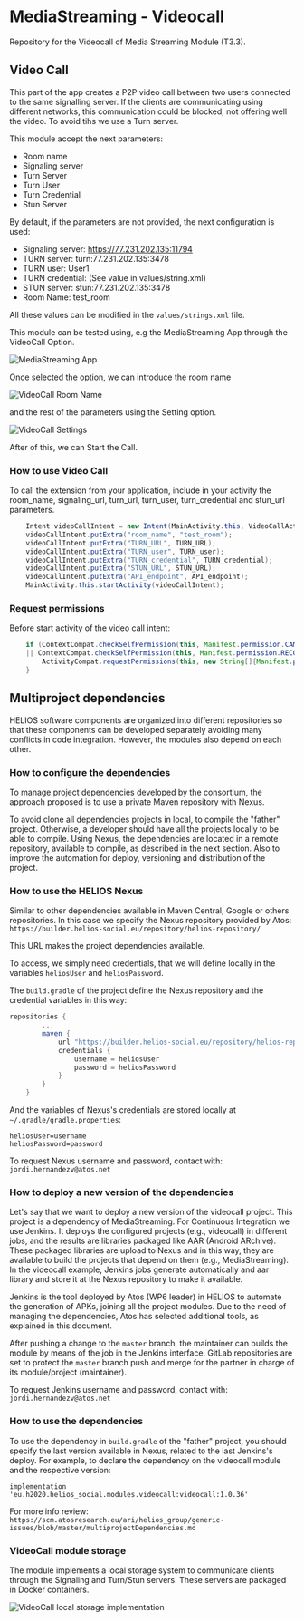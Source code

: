 # MediaStreaming - Videocall

Repository for the Videocall of Media Streaming Module (T3.3).

## Video Call

This part of the app creates a P2P video call between two users connected to the same signalling server. 
If the clients are communicating using different networks, this communication could be blocked, not offering well the video. 
To avoid tihs we use a Turn server.  

This module accept the next parameters:

- Room name
- Signaling server
- Turn Server
- Turn User
- Turn Credential
- Stun Server

By default, if the parameters are not provided, the next configuration is used:

* Signaling server: https://77.231.202.135:11794
* TURN server: turn:77.231.202.135:3478
* TURN user: User1
* TURN credential: (See value in values/string.xml)
* STUN server: stun:77.231.202.135:3478
* Room Name: test_room

All these values can be modified in the `values/strings.xml` file.

This module can be tested using, e.g the MediaStreaming App through the VideoCall Option.

<img src="https://raw.githubusercontent.com/helios-h2020/h.extension-MediaStreaming-VideoCall/master/doc/mediastreaming_app.png" alt="MediaStreaming App">

Once selected the option, we can introduce the room name

<img src="https://raw.githubusercontent.com/helios-h2020/h.extension-MediaStreaming-VideoCall/master/doc/mediastreaming_room.png" alt="VideoCall Room Name">

and the rest of the parameters using the Setting option.

<img src="https://raw.githubusercontent.com/helios-h2020/h.extension-MediaStreaming-VideoCall/master/doc/mediastreaming_settings.png" alt="VideoCall Settings">

After of this, we can Start the Call.

### How to use Video Call

To call the extension from your application, include in your activity the room_name, signaling_url, turn_url, turn_user, turn_credential and stun_url parameters.

```java
    Intent videoCallIntent = new Intent(MainActivity.this, VideoCallActivity.class);
	videoCallIntent.putExtra("room_name", "test_room");	
	videoCallIntent.putExtra("TURN_URL", TURN_URL);
	videoCallIntent.putExtra("TURN_user", TURN_user);
	videoCallIntent.putExtra("TURN_credential", TURN_credential);
	videoCallIntent.putExtra("STUN_URL", STUN_URL);
	videoCallIntent.putExtra("API_endpoint", API_endpoint);
	MainActivity.this.startActivity(videoCallIntent);
```

### Request permissions

Before start activity of the video call intent:

```java
    if (ContextCompat.checkSelfPermission(this, Manifest.permission.CAMERA) != PackageManager.PERMISSION_GRANTED
    || ContextCompat.checkSelfPermission(this, Manifest.permission.RECORD_AUDIO) != PackageManager.PERMISSION_GRANTED) {
        ActivityCompat.requestPermissions(this, new String[]{Manifest.permission.CAMERA, Manifest.permission.RECORD_AUDIO}, ALL_PERMISSIONS_CODE);
    }
```

## Multiproject dependencies

HELIOS software components are organized into different repositories so that
these components can be developed separately avoiding many conflicts in code
integration. However, the modules also depend on each other.

### How to configure the dependencies

To manage project dependencies developed by the consortium, the approach
proposed is to use a private Maven repository with Nexus.

To avoid clone all dependencies projects in local, to compile the "father"
project. Otherwise, a developer should have all the projects locally to be able
to compile. Using Nexus, the dependencies are located in a remote repository,
available to compile, as described in the next section. Also to improve the
automation for deploy, versioning and distribution of the project.

### How to use the HELIOS Nexus

Similar to other dependencies available in Maven Central, Google or others
repositories. In this case we specify the Nexus repository provided by Atos:
`https://builder.helios-social.eu/repository/helios-repository/`

This URL makes the project dependencies available.

To access, we simply need credentials, that we will define locally in the
variables `heliosUser` and `heliosPassword`.

The `build.gradle` of the project define the Nexus repository and the credential
variables in this way:

```gradle
repositories {
        ...
        maven {
            url "https://builder.helios-social.eu/repository/helios-repository/"
            credentials {
                username = heliosUser
                password = heliosPassword
            }
        }
    }
```

And the variables of Nexus's credentials are stored locally at
`~/.gradle/gradle.properties`:

```properties
heliosUser=username
heliosPassword=password
```

To request Nexus username and password, contact with:
`jordi.hernandezv@atos.net`

### How to deploy a new version of the dependencies

Let's say that we want to deploy a new version of the videocall project. This
project is a dependency of MediaStreaming. For Continuous Integration we use
Jenkins. It deploys the configured projects (e.g., videocall) in different jobs,
and the results are libraries packaged like AAR (Android ARchive). These
packaged libraries are upload to Nexus and in this way, they are available to
build the projects that depend on them (e.g., MediaStreaming). In the videocall
example, Jenkins jobs generate automatically and aar library and store it at the
Nexus repository to make it available.

Jenkins is the tool deployed by Atos (WP6 leader) in HELIOS to automate the
generation of APKs, joining all the project modules. Due to the need of managing
the dependencies, Atos has selected additional tools, as explained in this
document.

After pushing a change to the `master` branch, the maintainer can builds the
module by means of the job in the Jenkins interface. GitLab repositories are set
to protect the `master` branch push and merge for the partner in charge of its
module/project (maintainer).

To request Jenkins username and password, contact with:
`jordi.hernandezv@atos.net`

### How to use the dependencies

To use the dependency in `build.gradle` of the "father" project, you should
specify the last version available in Nexus, related to the last Jenkins's
deploy. For example, to declare the dependency on the videocall module and the
respective version:

`implementation 'eu.h2020.helios_social.modules.videocall:videocall:1.0.36'`

For more info review:
`https://scm.atosresearch.eu/ari/helios_group/generic-issues/blob/master/multiprojectDependencies.md`

### VideoCall module storage

The module implements a local storage system to communicate clients through the Signaling and Turn/Stun servers. These servers are packaged in Docker containers.

<img src="https://raw.githubusercontent.com/helios-h2020/h.extension-MediaStreaming-VideoCall/master/doc/videocall_storage.png" alt="VideoCall local storage implementation">
